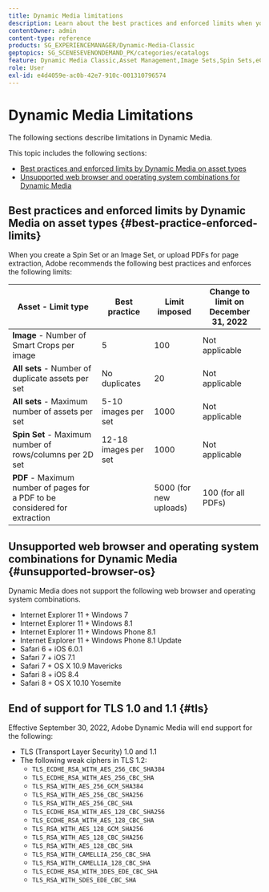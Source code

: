 ```yaml
---
title: Dynamic Media limitations
description: Learn about the best practices and enforced limits when you create an Image Set or a Spin Set, or upload a PDF. Also learn about unsupported web browser and operating system combinations for Dynamic Media.
contentOwner: admin
content-type: reference
products: SG_EXPERIENCEMANAGER/Dynamic-Media-Classic
geptopics: SG_SCENESEVENONDEMAND_PK/categories/ecatalogs
feature: Dynamic Media Classic,Asset Management,Image Sets,Spin Sets,eCatalog
role: User
exl-id: e4d4059e-ac0b-42e7-910c-001310796574
---
```

# Dynamic Media Limitations

The following sections describe limitations in Dynamic Media.

This topic includes the following sections: 

* [Best practices and enforced limits by Dynamic Media on asset types](#best-practice-enforced-limits)
* [Unsupported web browser and operating system combinations for Dynamic Media](#unsupported-browser-os)

## Best practices and enforced limits by Dynamic Media on asset types {#best-practice-enforced-limits}

When you create a Spin Set or an Image Set, or upload PDFs for page extraction, Adobe recommends the following best practices and enforces the following limits:

| Asset - Limit type | Best practice | Limit imposed | Change to limit on December 31, 2022 |
| --- | --- | --- | --- |
| **Image** - Number of Smart Crops per image | 5 | 100 | Not applicable |
| **All sets** - Number of duplicate assets per set | No duplicates | 20 | Not applicable |
| **All sets** - Maximum number of assets per set | 5-10 images per set  | 1000 | Not applicable |
| **Spin Set** - Maximum number of rows/columns per 2D set | 12-18 images per set | 1000 | Not applicable |
| **PDF** - Maximum number of pages for a PDF to be considered for extraction || 5000 (for new uploads) | 100 (for all PDFs) |

<!-- See also [Dynamic Media limitations](/help/assets/limitations.md). -->

## Unsupported web browser and operating system combinations for Dynamic Media {#unsupported-browser-os}

Dynamic Media does not support the following web browser and operating system combinations.

* Internet Explorer 11 + Windows 7
* Internet Explorer 11 + Windows 8.1
* Internet Explorer 11 + Windows Phone 8.1
* Internet Explorer 11 + Windows Phone 8.1 Update
* Safari 6 + iOS 6.0.1
* Safari 7 + iOS 7.1
* Safari 7 + OS X 10.9 Mavericks
* Safari 8 + iOS 8.4
* Safari 8 + OS X 10.10 Yosemite

## End of support for TLS 1.0 and 1.1 {#tls}

<!-- CQDOC-19433 -->

Effective September 30, 2022, Adobe Dynamic Media will end support for the following:

* TLS (Transport Layer Security) 1.0 and 1.1
* The following weak ciphers in TLS 1.2:
  * `TLS_ECDHE_RSA_WITH_AES_256_CBC_SHA384`
  * `TLS_ECDHE_RSA_WITH_AES_256_CBC_SHA`
  * `TLS_RSA_WITH_AES_256_GCM_SHA384`
  * `TLS_RSA_WITH_AES_256_CBC_SHA256`
  * `TLS_RSA_WITH_AES_256_CBC_SHA`
  * `TLS_ECDHE_RSA_WITH_AES_128_CBC_SHA256`
  * `TLS_ECDHE_RSA_WITH_AES_128_CBC_SHA`
  * `TLS_RSA_WITH_AES_128_GCM_SHA256`
  * `TLS_RSA_WITH_AES_128_CBC_SHA256`
  * `TLS_RSA_WITH_AES_128_CBC_SHA`
  * `TLS_RSA_WITH_CAMELLIA_256_CBC_SHA`
  * `TLS_RSA_WITH_CAMELLIA_128_CBC_SHA`
  * `TLS_ECDHE_RSA_WITH_3DES_EDE_CBC_SHA`
  * `TLS_RSA_WITH_SDES_EDE_CBC_SHA`

